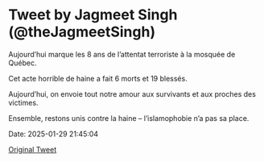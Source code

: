 # Tweet by Jagmeet Singh (@theJagmeetSingh)

Aujourd’hui marque les 8 ans de l’attentat terroriste à la mosquée de Québec.

Cet acte horrible de haine a fait 6 morts et 19 blessés.

Aujourd’hui, on envoie tout notre amour aux survivants et aux proches des victimes.

Ensemble, restons unis contre la haine – l’islamophobie n’a pas sa place.

Date: 2025-01-29 21:45:04

[Original Tweet](https://x.com/theJagmeetSingh/status/1884719434872299689)
